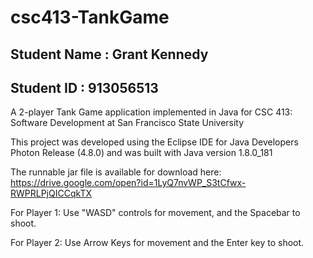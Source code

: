# csc413-TankGame

## Student Name : Grant Kennedy
## Student ID : 913056513

A 2-player Tank Game application implemented in Java for CSC 413: Software Development at San Francisco State University

This project was developed using the 
Eclipse IDE for Java Developers Photon Release (4.8.0)
and was built with Java version 1.8.0_181

The runnable jar file is available for download here:
https://drive.google.com/open?id=1LyQ7nvWP_S3tCfwx-RWPRLPjQICCqkTX

For Player 1:
Use "WASD" controls for movement, and the Spacebar to shoot.

For Player 2:
Use Arrow Keys for movement and the Enter key to shoot.
